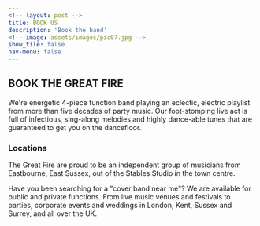 ```yaml
---
<!-- layout: post -->
title: BOOK US
description: 'Book the band'
<!-- image: assets/images/pic07.jpg -->
show_tile: false
nav-menu: false
---
```


<!-- Details -->
<section id="intro" class="spotlights" style="margin-top:2em;">
	<div class="inner">
		<h2 style="text-transform: uppercase;">Book The Great Fire</h2>
		<p>We're energetic 4-piece function band playing an eclectic, electric playlist from more than five decades of party music. Our foot-stomping live act is full of infectious, sing-along melodies and highly dance-able tunes that are guaranteed to get you on the dancefloor.</p>
		<H3>Locations</H3>
		<p>The Great Fire are proud to be an independent group of musicians from Eastbourne, East Sussex, out of the Stables Studio in the town centre.</p>
		<p>Have you been searching for a "cover band near me"? We are available for public and private functions. From live music venues and festivals to parties, corporate events and weddings in London, Kent, Sussex and Surrey, and all over the UK.</p>
	</div>
</section>